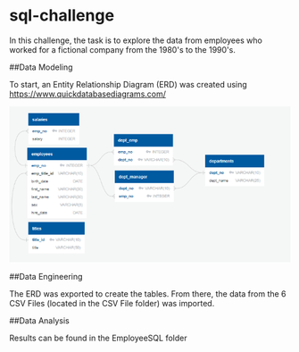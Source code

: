 # sql-challenge

In this challenge, the task is to explore the data from employees who worked for a fictional company from the 1980's to the 1990's.

##Data Modeling

To start, an Entity Relationship Diagram (ERD) was created using https://www.quickdatabasediagrams.com/

![image1](ERD.png)

##Data Engineering

The ERD was exported to create the tables. From there, the data from the 6 CSV Files (located in the CSV File folder) was imported.

##Data Analysis

Results can be found in the EmployeeSQL folder
